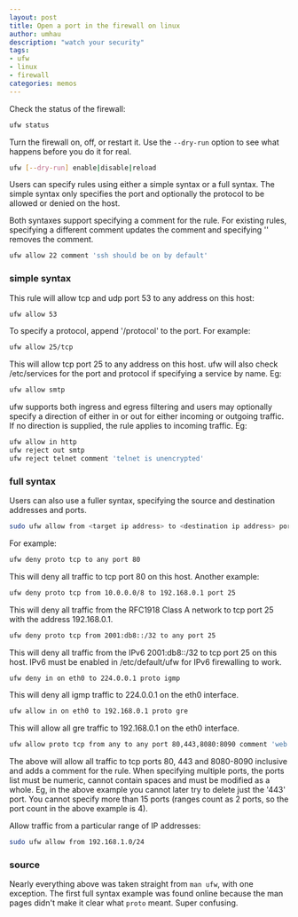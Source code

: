 ```yaml
---
layout: post
title: Open a port in the firewall on linux
author: umhau
description: "watch your security"
tags: 
- ufw
- linux
- firewall
categories: memos
---
```


Check the status of the firewall:

```bash
ufw status
```

Turn the firewall on, off, or restart it. Use the `--dry-run` option to see what happens before you do it for real.

```bash
ufw [--dry-run] enable|disable|reload
```

Users can specify rules using either a simple syntax or a full syntax. The simple syntax only specifies the port and optionally the protocol to be allowed or denied on the host. 

Both syntaxes support specifying a comment for the rule. For existing rules, specifying a different comment updates the comment and specifying '' removes the comment.

```bash
ufw allow 22 comment 'ssh should be on by default'
```

### simple syntax

This rule will allow tcp and udp port 53 to any address on this host:

```bash
ufw allow 53
```

To specify a protocol, append '/protocol' to the port. For example:

```bash
ufw allow 25/tcp
```

This will allow tcp port 25 to any address on this host. ufw will also check /etc/services for the port and protocol if specifying a service by name. Eg:

```bash
ufw allow smtp
```

ufw supports both ingress and egress filtering and users may optionally specify a direction of either in or out for either incoming or outgoing traffic. If no direction is supplied, the rule applies to incoming traffic. Eg:

```bash
ufw allow in http
ufw reject out smtp
ufw reject telnet comment 'telnet is unencrypted'
```

### full syntax

Users can also use a fuller syntax, specifying the source and destination addresses and ports. 

```bash
sudo ufw allow from <target ip address> to <destination ip address> port <port number> proto <protocol name>
```

For example:

```bash
ufw deny proto tcp to any port 80
```

This will deny all traffic to tcp port 80 on this host. Another example:

```bash
ufw deny proto tcp from 10.0.0.0/8 to 192.168.0.1 port 25
```

This will deny all traffic from the RFC1918 Class A network to tcp port 25 with the address 192.168.0.1.

```bash
ufw deny proto tcp from 2001:db8::/32 to any port 25
```

This will deny all traffic from the IPv6 2001:db8::/32 to tcp port 25 on this host. IPv6 must be enabled in /etc/default/ufw for IPv6 firewalling to work.

```bash
ufw deny in on eth0 to 224.0.0.1 proto igmp
```

This will deny all igmp traffic to 224.0.0.1 on the eth0 interface.

```bash
ufw allow in on eth0 to 192.168.0.1 proto gre
```

This will allow all gre traffic to 192.168.0.1 on the eth0 interface.

```bash
ufw allow proto tcp from any to any port 80,443,8080:8090 comment 'web app'
```

The above will allow all traffic to tcp ports 80, 443 and 8080-8090 inclusive and adds a comment for the rule. When specifying multiple ports, the ports list must be numeric, cannot contain spaces and must be modified as a whole. Eg, in the above example you cannot later try to delete just the '443' port. You cannot specify more than 15 ports (ranges count as 2 ports, so the port count in the above example is 4).

Allow traffic from a particular range of IP addresses: 

```bash
sudo ufw allow from 192.168.1.0/24
```

### source

Nearly everything above was taken straight from `man ufw`, with one exception. The first full syntax example was found online because the man pages didn't make it clear what `proto` meant. Super confusing. 